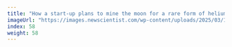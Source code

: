 ```yaml
---
title: "How a start-up plans to mine the moon for a rare form of helium"
imageUrl: "https://images.newscientist.com/wp-content/uploads/2025/03/13154209/SEI_243688489.jpg?width=788"
index: 58
weight: 58
---
```

